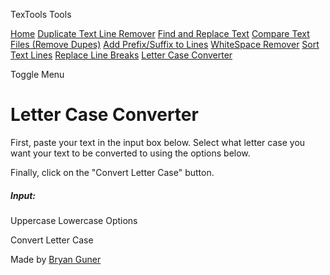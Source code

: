 TexTools Tools

<a href="index.html" class="list-group-item list-group-item-action bg-light">Home</a> <a href="duplicate-text-line-remover.html" class="list-group-item list-group-item-action bg-light">Duplicate Text Line Remover</a> <a href="find-replace-text.html" class="list-group-item list-group-item-action bg-light">Find and Replace Text</a> <a href="compare-text-files.html" class="list-group-item list-group-item-action bg-light">Compare Text Files (Remove Dupes)</a> <a href="prefix-suffix-lines.html" class="list-group-item list-group-item-action bg-light">Add Prefix/Suffix to Lines</a> <a href="whitespace-remover.html" class="list-group-item list-group-item-action bg-light">WhiteSpace Remover</a> <a href="sort-text-lines.html" class="list-group-item list-group-item-action bg-light">Sort Text Lines</a> <a href="replace-line-breaks.html" class="list-group-item list-group-item-action bg-light">Replace Line Breaks</a> <a href="letter-case-converter.html" class="list-group-item list-group-item-action bg-light">Letter Case Converter</a>

Toggle Menu

<span class="navbar-toggler-icon"></span>

Letter Case Converter
=====================

First, paste your text in the input box below. Select what letter case you want your text to be converted to using the options below.

Finally, click on the "Convert Letter Case" button.

##### Input:

Uppercase Lowercase Options

Convert Letter Case

[](https://startbootstrap.com/templates/simple-sidebar/)Made by [Bryan Guner](https://github.com/toorhamza)
